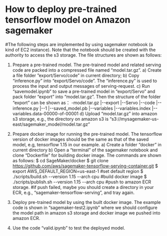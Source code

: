 # How to deploy pre-trained tensorflow model on Amazon sagemaker

#The following steps are implemented by using sagemaker notebook (a kind of EC2 instance). Note that the notebook should be created with the authority to access the s3 storage. The file structures are shown as follows:
 
1.	Prepare a pre-trained model. The pre-trained model and related serving code are packed into a compressed file named “model.tar.gz”.
   a)	Create a file folder ”export/Servo/code” in current directory;
   b)	Copy “inference.py” into “export/Servo/code”. The “inference.py” is used to process the input and output messages of serving-request.
   c)	Run “savemodel.ipynb” to save a pre-trained model in “export/Servo” and pack folder “export” into “model.tar.gz”. Then the structure of the folder “export” can be shown as：
   -model.tar.gz
    |--export
        |--Servo
            |--code
               |--inference.py
            |--1
               |--saved_model.pb
               |--variables
                   |--variables.index
                   |--variables.data-00000-of-00001
   d)	Upload “model.tar.gz” into amazon s3 storage, e.g., the directory on amazon s3 is “s3://mysagemaker-us-east/sagemaker_model/model.tar.gz”
 
2.	Prepare docker image for running the pre-trained model. The tensorflow version of docker images should be the same as that of the saved model, e.g, tensorflow 1.15 in our example.
   a)	Create a folder “docker” in current directory
   b)	Open a “terminal” of the sagemaker notebook and clone “Dockerfile” for building docker image. The commands are shown as follows:
    $ cd SageMaker/docker
    $ git clone https://github.com/aws/sagemaker-tensorflow-serving-container.git
    $ export AWS_DEFAULT_REGION=us-east-1 #set default region
    $ ./scripts/build.sh --version 1.15 --arch cpu #build docker image
    $ ./scripts/publish.sh --version 1.15 --arch cpu  #push to amazon ECR storage.
    #if push failed, maybe you should create a directory in your ECR, e.g., “sagemaker-tensorflow-serving”, and tray again.

3.	Deploy pre-trained model by using the built docker image. The example code is shown in “sagemaker-test2.ipynb” where we should configure the model path in amazon s3 storage and docker image we pushed into amazon ECR.

4.	Use the code “valid.ipynb” to test the deployed model.
 

